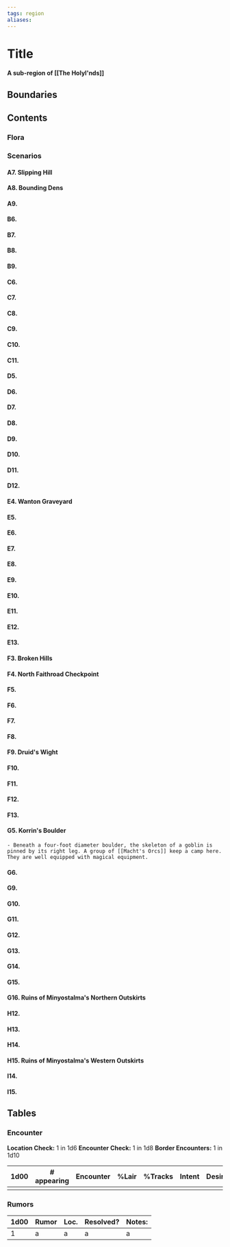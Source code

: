 ```yaml
---
tags: region
aliases:
---
```

# Title
#### A sub-region of [[The Holyl'nds]]
## Boundaries
## Contents
### Flora
### Scenarios
#### A7. Slipping Hill
#### A8. Bounding Dens
#### A9.
#### B6.
#### B7.
#### B8.
#### B9.
#### C6.
#### C7.
#### C8.
#### C9.
#### C10.
#### C11.
#### D5. 
#### D6.
#### D7.
#### D8.
#### D9.
#### D10.
#### D11.
#### D12.
#### E4. Wanton Graveyard
#### E5.
#### E6.
#### E7.
#### E8.
#### E9.
#### E10.
#### E11.
#### E12.
#### E13.
#### F3. Broken Hills
#### F4. North Faithroad Checkpoint
#### F5.
#### F6.
#### F7.
#### F8.
#### F9. Druid's Wight
#### F10.
#### F11.
#### F12.
#### F13.
#### G5. Korrin's Boulder
	- Beneath a four-foot diameter boulder, the skeleton of a goblin is pinned by its right leg. A group of [[Macht's Orcs]] keep a camp here. They are well equipped with magical equipment.
#### G6.
#### G9.
#### G10.
#### G11.
#### G12.
#### G13.
#### G14.
#### G15.
#### G16. Ruins of Minyostalma's Northern Outskirts
#### H12.
#### H13.
#### H14.
#### H15. Ruins of Minyostalma's Western Outskirts
#### I14.
#### I15.

## Tables
### Encounter
**Location Check:** 1 in 1d6
**Encounter Check:** 1 in 1d8
**Border Encounters:** 1 in 1d10


| 1d00 | # appearing | Encounter | %Lair | %Tracks | Intent | Desire |
| ---- | ----------- | --------- | ----- | ------- | ------ | ------ |
|      |             |           |       |         |        |        |

### Rumors
| 1d00 | Rumor | Loc. | Resolved? | Notes: |
|------|-------|------|-----------|--------|
| 1    | a     | a    | a         | a      |